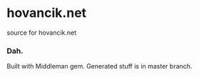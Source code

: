 hovancik.net
============

source for hovancik.net

### Dah.

Built with Middleman gem. Generated stuff is in master branch.
